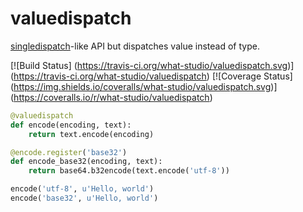 valuedispatch
=============

[singledispatch][]-like API but dispatches value instead of type.

[singledispatch]: https://docs.python.org/3/library/functools.html#functools.singledispatch

[![Build Status]
(https://travis-ci.org/what-studio/valuedispatch.svg)]
(https://travis-ci.org/what-studio/valuedispatch)
[![Coverage Status]
(https://img.shields.io/coveralls/what-studio/valuedispatch.svg)]
(https://coveralls.io/r/what-studio/valuedispatch)

```python
@valuedispatch
def encode(encoding, text):
    return text.encode(encoding)

@encode.register('base32')
def encode_base32(encoding, text):
    return base64.b32encode(text.encode('utf-8'))

encode('utf-8', u'Hello, world')
encode('base32', u'Hello, world')
```
